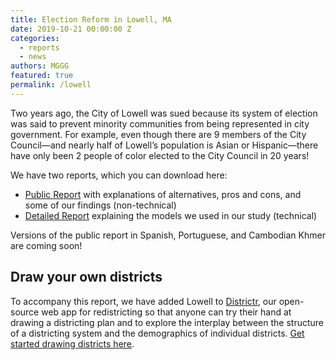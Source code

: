 ```yaml
---
title: Election Reform in Lowell, MA
date: 2019-10-21 00:00:00 Z
categories:
  - reports
  - news
authors: MGGG
featured: true
permalink: /lowell
---
```


Two years ago, the City of Lowell was sued because its system of election was said to prevent minority communities from being represented in city government. For example, even though there are 9 members of the City Council—and nearly half of Lowell’s population is Asian or Hispanic—there have only been 2 people of color elected to the City Council in 20 years!

We have two reports, which you can download here:

* [Public Report](/Lowell-Report) with explanations of alternatives, pros and cons, and some of our findings (non-technical)
* [Detailed Report](/Lowell-Detailed-Report) explaining the models we used in our study (technical)

Versions of the public report in Spanish, Portuguese, and Cambodian Khmer are coming soon!

## Draw your own districts

To accompany this report, we have added Lowell to
[Districtr](https://districtr.org), our open-source web app for redistricting so
that anyone can try their hand at drawing a districting plan and to explore the
interplay between the structure of a districting system and the demographics of
individual districts.
[Get started drawing districts here](https://districtr.org/lowell).